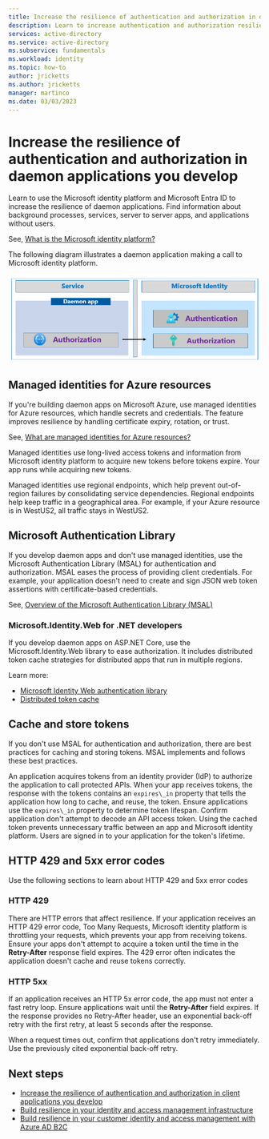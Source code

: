 ```yaml
---
title: Increase the resilience of authentication and authorization in daemon applications you develop
description: Learn to increase authentication and authorization resiliency in daemon application using the Microsoft identity platform 
services: active-directory 
ms.service: active-directory
ms.subservice: fundamentals 
ms.workload: identity
ms.topic: how-to
author: jricketts
ms.author: jricketts
manager: martinco
ms.date: 03/03/2023
---
```


# Increase the resilience of authentication and authorization in daemon applications you develop

Learn to use the Microsoft identity platform and Microsoft Entra ID to increase the resilience of daemon applications. Find information about background processes, services, server to server apps, and applications without users.

See, [What is the Microsoft identity platform?](~/identity-platform/v2-overview.md)

The following diagram illustrates a daemon application making a call to Microsoft identity platform.

   ![A daemon application making a call to Microsoft identity platform.](media/resilience-daemon-app/calling-microsoft-identity.png)

## Managed identities for Azure resources

If you're building daemon apps on Microsoft Azure, use managed identities for Azure resources, which handle secrets and credentials. The feature improves resilience by handling certificate expiry, rotation, or trust. 

See, [What are managed identities for Azure resources?](~/identity/managed-identities-azure-resources/overview.md)

Managed identities use long-lived access tokens and information from Microsoft identity platform to acquire new tokens before tokens expire. Your app runs while acquiring new tokens.

Managed identities use regional endpoints, which help prevent out-of-region failures by consolidating service dependencies. Regional endpoints help keep traffic in a geographical area. For example, if your Azure resource is in WestUS2, all traffic stays in WestUS2. 

## Microsoft Authentication Library

If you develop daemon apps and don't use managed identities, use the Microsoft Authentication Library (MSAL) for authentication and authorization. MSAL eases the process of providing client credentials. For example, your application doesn't need to create and sign JSON web token assertions with certificate-based credentials.

See, [Overview of the Microsoft Authentication Library (MSAL)](~/identity-platform/msal-overview.md)

### Microsoft.Identity.Web for .NET developers

If you develop daemon apps on ASP.NET Core, use the Microsoft.Identity.Web library to ease authorization. It includes distributed token cache strategies for distributed apps that run in multiple regions.

Learn more:

* [Microsoft Identity Web authentication library](/entra/msal/dotnet/microsoft-identity-web/)
* [Distributed token cache](https://github.com/AzureAD/microsoft-identity-web/wiki/token-cache-serialization#distributed-token-cache)

## Cache and store tokens

If you don't use MSAL for authentication and authorization, there are best practices for caching and storing tokens. MSAL implements and follows these best practices.

An application acquires tokens from an identity provider (IdP) to authorize the application to call protected APIs. When your app receives tokens, the response with the tokens contains an `expires\_in` property that tells the application how long to cache, and reuse, the token. Ensure applications use the `expires\_in` property to determine token lifespan. Confirm application don't attempt to decode an API access token. Using the cached token prevents unnecessary traffic between an app and Microsoft identity platform. Users are signed in to your application for the token's lifetime.

## HTTP 429 and 5xx error codes

Use the following sections to learn about HTTP 429 and 5xx error codes

### HTTP 429

There are HTTP errors that affect resilience. If your application receives an HTTP 429 error code, Too Many Requests, Microsoft identity platform is throttling your requests, which prevents your app from receiving tokens. Ensure your apps don't attempt to acquire a token until the time in the **Retry-After** response field expires. The 429 error often indicates the application doesn't cache and reuse tokens correctly.

### HTTP 5xx

If an application receives an HTTP 5x error code, the app must not enter a fast retry loop. Ensure applications wait until the **Retry-After** field expires. If the response provides no Retry-After header, use an exponential back-off retry with the first retry, at least 5 seconds after the response.

When a request times out, confirm that applications don't retry immediately. Use the previously cited exponential back-off retry.

## Next steps

* [Increase the resilience of authentication and authorization in client applications you develop](resilience-client-app.md)
* [Build resilience in your identity and access management infrastructure](resilience-in-infrastructure.md)
* [Build resilience in your customer identity and access management with Azure AD B2C](resilience-b2c.md)
